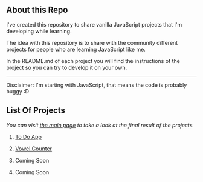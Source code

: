 ## About this Repo

I've created this repository to share vanilla JavaScript projects that I'm developing while learning.

The idea with this repository is to share with the community different projects for people who are learning JavaScript like me.

In the README.md of each project you will find the instructions of the project so you can try to develop it on your own.

-----
Disclaimer: I'm starting with JavaScript, that means the code is probably buggy :D

## List Of Projects

*You can visit [the main page](https://java-script-projects-ten.vercel.app/) to take a look at the final result of the projects.*

1. [To Do App](https://java-script-projects-ten.vercel.app/To-Do-App)

2. [Vowel Counter](https://java-script-projects-ten.vercel.app/Vowel-Counter) 

3. Coming Soon

4. Coming Soon
